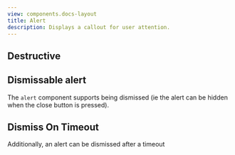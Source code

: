```yaml
---
view: components.docs-layout
title: Alert
description: Displays a callout for user attention.
---
```


<x-component-preview component="previews.alert-demo"></x-component-preview>

## Destructive

<x-component-preview component="previews.alert-destructive-demo"></x-component-preview>

## Dismissable alert
The `alert` component supports being dismissed (ie the alert can be hidden when the close button is pressed).

<x-component-preview component="previews.alert-dismiss-demo"></x-component-preview>

## Dismiss On Timeout
Additionally, an alert can be dismissed after a timeout

<x-component-preview component="previews.alert-dismiss-on-timeout-demo"></x-component-preview>
